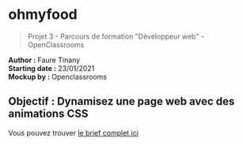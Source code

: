 # ohmyfood </br>
> Projet 3 - Parcours de formation "Développeur web" - OpenClassrooms </br>

**Author :** Faure Tinany </br>
**Starting date :** 23/01/2021 </br>
**Mockup by :** Openclassrooms
## Objectif : Dynamisez une page web avec des animations CSS </br>

Vous pouvez trouver <a href="https://s3-eu-west-1.amazonaws.com/course.oc-static.com/projects/DW_P3/Brief%20cre%CC%81atif%20-%20Ohmyfood!.pdf">le brief complet ici</a>
